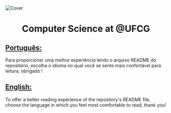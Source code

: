 <img align="center" src="https://ik.imagekit.io/ocq8ayf2ug/cs-ufcg-cover_zgrb20Vf3j.png" alt="Cover" />

<h1 id="title" align="center">Computer Science at @UFCG</h1>

<h2><a href="README.pt.md">Português:</a></h2>
<div>
  Para proporcionar uma melhor experiência lendo o arquivo README do repositório, escolha o idioma no qual você se sente mais confortável para leitura, obrigado !
<div>

<h2><a href="README.en.md">English:</a></h2>
<div>
  To offer a better reading experience of the repository's README file, choose the language in which you feel most comfortable to read, thank you!
<div>
